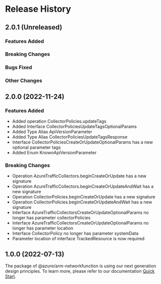 # Release History

## 2.0.1 (Unreleased)

### Features Added

### Breaking Changes

### Bugs Fixed

### Other Changes

## 2.0.0 (2022-11-24)
    
### Features Added

  - Added operation CollectorPolicies.updateTags
  - Added Interface CollectorPoliciesUpdateTagsOptionalParams
  - Added Type Alias ApiVersionParameter
  - Added Type Alias CollectorPoliciesUpdateTagsResponse
  - Interface CollectorPoliciesCreateOrUpdateOptionalParams has a new optional parameter tags
  - Added Enum KnownApiVersionParameter

### Breaking Changes

  - Operation AzureTrafficCollectors.beginCreateOrUpdate has a new signature
  - Operation AzureTrafficCollectors.beginCreateOrUpdateAndWait has a new signature
  - Operation CollectorPolicies.beginCreateOrUpdate has a new signature
  - Operation CollectorPolicies.beginCreateOrUpdateAndWait has a new signature
  - Interface AzureTrafficCollectorsCreateOrUpdateOptionalParams no longer has parameter collectorPolicies
  - Interface AzureTrafficCollectorsCreateOrUpdateOptionalParams no longer has parameter location
  - Interface CollectorPolicy no longer has parameter systemData
  - Parameter location of interface TrackedResource is now required
    
    
## 1.0.0 (2022-07-13)

The package of @azure/arm-networkfunction is using our next generation design principles. To learn more, please refer to our documentation [Quick Start](https://aka.ms/azsdk/js/mgmt/quickstart ).
